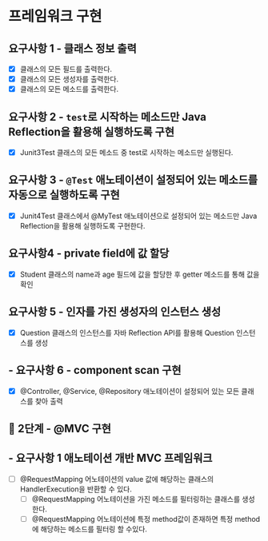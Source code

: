 # 프레임워크 구현

## 요구사항 1 - 클래스 정보 출력

- [x] 클래스의 모든 필드를 출력한다.
- [x] 클래스의 모든 생성자를 출력한다.
- [x] 클래스의 모든 메소드를 출력한다.

## 요구사항 2 - `test`로 시작하는 메소드만 Java Reflection을 활용해 실행하도록 구현

- [x] Junit3Test 클래스의 모든 메소드 중 test로 시작하는 메소드만 실행된다.

## 요구사항 3 - `@Test` 애노테이션이 설정되어 있는 메소드를 자동으로 실행하도록 구현

- [x] Junit4Test 클래스에서 @MyTest 애노테이션으로 설정되어 있는 메소드만 Java Reflection을 활용해 실행하도록 구현한다.

## 요구사항4 - private field에 값 할당

- [x] Student 클래스의 name과 age 필드에 값을 할당한 후 getter 메소드를 통해 값을 확인

## 요구사항 5 - 인자를 가진 생성자의 인스턴스 생성

- [x] Question 클래스의 인스턴스를 자바 Reflection API를 활용해 Question 인스턴스를 생성

## - 요구사항 6 - component scan 구현

- [x] @Controller, @Service, @Repository 애노테이션이 설정되어 있는 모든 클래스를 찾아 출력

## 🚀 2단계 - @MVC 구현

## - 요구사항 1 애노테이션 개반 MVC 프레임워크

- [ ] @RequestMapping 어노테이션의 value 값에 해당하는 클래스의 HandlerExecution을 반환할 수 있다.
    - [ ] @RequestMapping 어노테이션을 가진 메소드를 필터링하는 클래스를 생성한다.
    - [ ] @RequestMapping 어노테이션에 특정 method값이 존재하면 특정 method에 해당하는 메소드를 필터링 할 수있다.